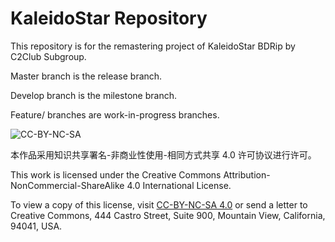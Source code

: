 # KaleidoStar Repository

This repository is for the remastering project of KaleidoStar BDRip by C2Club Subgroup.

Master branch is the release branch.

Develop branch is the milestone branch.

Feature/ branches are work-in-progress branches.

![CC-BY-NC-SA](http://i.creativecommons.org/l/by-nc-sa/4.0/88x31.png)

本作品采用知识共享署名-非商业性使用-相同方式共享 4.0 许可协议进行许可。

This work is licensed under the Creative Commons Attribution-NonCommercial-ShareAlike 4.0 International License.

To view a copy of this license, visit [CC-BY-NC-SA 4.0](http://creativecommons.org/licenses/by-nc-sa/4.0/) or send a letter to Creative Commons, 444 Castro Street, Suite 900, Mountain View, California, 94041, USA.
